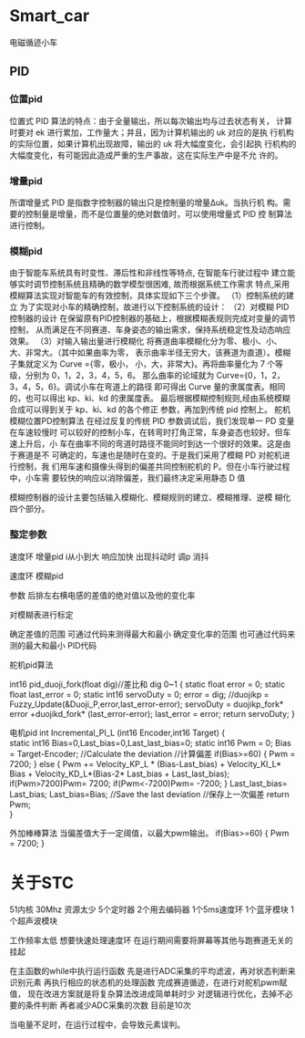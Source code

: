 # Smart_car
电磁循迹小车
## PID
### 位置pid
位置式 PID 算法的特点：由于全量输出，所以每次输出均与过去状态有关， 
计算时要对 ek 进行累加，工作量大；并且，因为计算机输出的 uk 对应的是执 
行机构的实际位置，如果计算机出现故障，输出的 uk 将大幅度变化，会引起执 
行机构的大幅度变化，有可能因此造成严重的生产事故，这在实际生产中是不允 
许的。 
### 增量pid
所谓增量式 PID 是指数字控制器的输出只是控制量的增量∆uk。当执行机 
构。需要的控制量是增量，而不是位置量的绝对数值时，可以使用增量式 PID 控 
制算法进行控制。

### 模糊pid

由于智能车系统具有时变性、滞后性和非线性等特点, 在智能车行驶过程中 
建立能够实时调节控制系统且精确的数学模型很困难, 故而根据系统工作需求 
特点,采用模糊算法实现对智能车的有效控制，具体实现如下三个步骤。 
（1）控制系统的建立 
为了实现对小车的精确控制，故进行以下控制系统的设计： 
（2）对模糊 PID 控制器的设计 
在保留原有PID控制器的基础上，根据模糊表规则完成对变量的调节控制， 
从而满足在不同赛道、车身姿态的输出需求，保持系统稳定性及动态响应效果。 
（3）对输入输出量进行模糊化 
将赛道曲率模糊化分为零、极小、小、大、非常大。（其中如果曲率为零， 
表示曲率半径无穷大，该赛道为直道）。模糊子集就定义为 Curve ={零，极小， 
小，大，非常大}。再将曲率量化为 7 个等级，分别为 0，1，2，3，4，5，6。 
那么曲率的论域就为 Curve={0，1，2，3，4，5，6}。调试小车在弯道上的路径 
即可得出 Curve 量的隶属度表。相同的，也可以得出 kp、ki、kd 的隶属度表。 
最后根据模糊控制规则,经由系统模糊合成可以得到关于 kp、ki、kd 的各个修正 参数，再加到传统 pid 控制上。
舵机模糊位置PD控制算法
在经过反复的传统 PID 参数调试后，我们发现单一 PD 变量在车速较慢时 
可以较好的控制小车，在转弯时打角正常，车身姿态也较好。但车速上升后，小 
车在曲率不同的弯道时路径不能同时到达一个很好的效果。这是由于赛道是不 
可确定的，车速也是随时在变的。于是我们采用了模糊 PD 对舵机进行控制，我 
们用车速和摄像头得到的偏差共同控制舵机的 P。但在小车行驶过程中，小车需 
要较快的响应以消除偏差，我们最终决定采用静态 D 值

模糊控制器的设计主要包括输入模糊化、模糊规则的建立、模糊推理、逆模 
糊化四个部分。




### 整定参数 
速度环 增量pid 
i从小到大 响应加快 出现抖动时
调p 消抖



速度环 模糊pid

参数 后排左右横电感的差值的绝对值以及他的变化率 

对模糊表进行标定  

确定差值的范围 可通过代码来测得最大和最小 
确定变化率的范围  也可通过代码来测的最大和最小
PID代码



舵机pid算法


int16 pid_duoji_fork(float dig)//差比和  dig 0~1
{
	static float error = 0;
	static float last_error = 0;
	static int16 servoDuty = 0;
	error = dig;
	//duojikp = Fuzzy_Update(&Duoji_P,error,last_error-error);
	servoDuty =  duojikp_fork* error  +duojikd_fork* (last_error-error);
	last_error = error;
	return servoDuty;
}

电机pid
int Incremental_PI_L (int16 Encoder,int16 Target)
{ 	
	 static int16 Bias=0,Last_bias=0,Last_last_bias=0;
	 static int16 Pwm = 0;
	 Bias = Target-Encoder; //Calculate the deviation //计算偏差
	 if(Bias>=60)
	 {
		 Pwm = 7200;
	 }
	 else
	 {
		 Pwm += Velocity_KP_L * (Bias-Last_bias) + Velocity_KI_L* Bias + Velocity_KD_L*(Bias-2* Last_bias + Last_last_bias); 
		 if(Pwm>7200)Pwm= 7200;
		 if(Pwm<-7200)Pwm= -7200;
	 }
	 Last_last_bias= Last_bias;
	 Last_bias=Bias; //Save the last deviation //保存上一次偏差
	 return Pwm;    
}

外加棒棒算法
当偏差值大于一定阈值，以最大pwm输出。
if(Bias>=60)
{
	 Pwm = 7200;
}




# 关于STC
51内核
30Mhz
资源太少
5个定时器
2个用去编码器
1个5ms速度环
1个蓝牙模块
1个超声波模块

工作频率太低
想要快速处理速度环
在运行期间需要将屏幕等其他与跑赛道无关的挂起

在主函数的while中执行运行函数
先是进行ADC采集的平均滤波，再对状态判断来识别元素
再执行相应的状态机的处理函数
完成赛道循迹，在进行对舵机pwm赋值，
现在改进方案就是将复杂算法改进成简单耗时少
对逻辑进行优化，去掉不必要的条件判断
再者减少ADC采集的次数 目前是10次


当电量不足时，在运行过程中，会导致元素误判。
